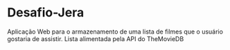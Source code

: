 # Desafio-Jera

 Aplicação Web para o armazenamento de uma lista de filmes que o usuário gostaria de assistir. Lista alimentada pela API do TheMovieDB

